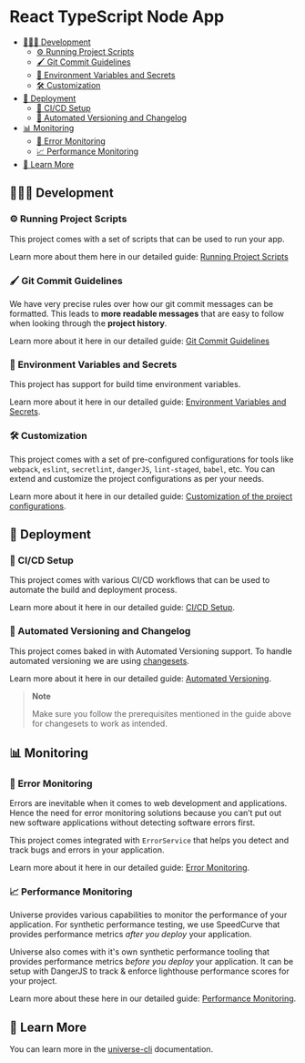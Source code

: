 # React TypeScript Node App <!-- omit in toc -->

- [🧑🏻‍💻 Development](#-development)
  - [⚙️ Running Project Scripts](#️-running-project-scripts)
  - [🖌 Git Commit Guidelines](#-git-commit-guidelines)
  - [🔐 Environment Variables and Secrets](#-environment-variables-and-secrets)
  - [🛠 Customization](#-customization)
- [🚀 Deployment](#-deployment)
  - [🧰 CI/CD Setup](#-cicd-setup)
  - [🔢 Automated Versioning and Changelog](#-automated-versioning-and-changelog)
- [📊 Monitoring](#-monitoring)
  - [🐞 Error Monitoring](#-error-monitoring)
  - [📈 Performance Monitoring](#-performance-monitoring)
- [📖 Learn More](#-learn-more)

## 🧑🏻‍💻 Development

### ⚙️ Running Project Scripts

This project comes with a set of scripts that can be used to run your app.

Learn more about them here in our detailed guide: [Running Project Scripts](https://github.com/razorpay/frontend-universe/blob/master/docs/running-project-scripts.md#%EF%B8%8F-running-project-scripts-)

### 🖌 Git Commit Guidelines

We have very precise rules over how our git commit messages can be formatted. This leads to **more readable messages** that are easy to follow when looking through the **project history**.

Learn more about it here in our detailed guide: [Git Commit Guidelines](https://github.com/razorpay/frontend-universe/blob/master/docs/git-commit-guidelines.md#-git-commit-guidelines-)

### 🔐 Environment Variables and Secrets

This project has support for build time environment variables.

Learn more about it here in our detailed guide: [Environment Variables and Secrets](https://github.com/razorpay/frontend-universe/blob/master/docs/environment-variables-and-secrets.md#-environment-variables-and-secrets).

### 🛠 Customization

This project comes with a set of pre-configured configurations for tools like `webpack`, `eslint`, `secretlint`, `dangerJS`, `lint-staged`, `babel`, etc. You can extend and customize the project configurations as per your needs.

Learn more about it here in our detailed guide: [Customization of the project configurations](https://github.com/razorpay/frontend-universe/blob/master/docs/customizing-projects-configs.md#-customization-of-the-project-configurations-).

## 🚀 Deployment

### 🧰 CI/CD Setup

This project comes with various CI/CD workflows that can be used to automate the build and deployment process.

Learn more about it here in our detailed guide: [CI/CD Setup](https://github.com/razorpay/frontend-universe/blob/master/docs/ci-cd-setup.md#cicd-setup).

### 🔢 Automated Versioning and Changelog

This project comes baked in with Automated Versioning support. To handle automated versioning we are using [changesets](https://github.com/changesets/changesets).

Learn more about it here in our detailed guide: [Automated Versioning](https://github.com/razorpay/frontend-universe/blob/master/docs/getting-started-with-automated-versioning.md#automated-versioning-).

> **Note**
>
> Make sure you follow the prerequisites mentioned in the guide above for changesets to work as intended.

## 📊 Monitoring

### 🐞 Error Monitoring

Errors are inevitable when it comes to web development and applications. Hence the need for error monitoring solutions because you can’t put out new software applications without detecting software errors first.

This project comes integrated with `ErrorService` that helps you detect and track bugs and errors in your application.

Learn more about it here in our detailed guide: [Error Monitoring](https://github.com/razorpay/frontend-universe/blob/master/docs/error-monitoring.md#-error-monitoring).

### 📈 Performance Monitoring

Universe provides various capabilities to monitor the performance of your application. For synthetic performance testing, we use SpeedCurve that provides performance metrics _after you deploy_ your application.

Universe also comes with it's own synthetic performance tooling that provides performance metrics _before you deploy_ your application. It can be setup with DangerJS to track & enforce lighthouse performance scores for your project.

Learn more about these here in our detailed guide: [Performance Monitoring](https://github.com/razorpay/frontend-universe/blob/master/docs/performance-monitoring.md#performance-monitoring).

## 📖 Learn More

You can learn more in the [universe-cli](https://github.com/razorpay/frontend-universe/tree/master/packages/universe-cli) documentation.
